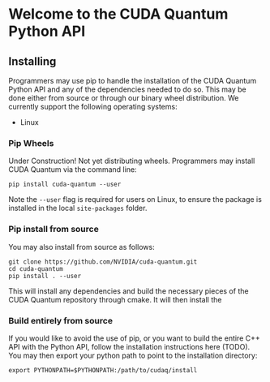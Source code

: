 # Welcome to the CUDA Quantum Python API

## Installing 
Programmers may use pip to handle the installation of the CUDA Quantum Python API 
and any of the dependencies needed to do so. This may be done either from source or
through our binary wheel distribution. We currently support the following operating 
systems:
* Linux

### Pip Wheels
Under Construction! Not yet distributing wheels.
Programmers may install CUDA Quantum via the command line:
```
pip install cuda-quantum --user
```
Note the `--user` flag is required for users on Linux, to ensure the package
is installed in the local `site-packages` folder.

### Pip install from source
You may also install from source as follows:
```
git clone https://github.com/NVIDIA/cuda-quantum.git
cd cuda-quantum
pip install . --user
```
This will install any dependencies and build the necessary pieces of the CUDA Quantum 
repository through cmake. It will then install the 

### Build entirely from source
If you would like to avoid the use of pip, or you want to build the entire C++ API with the
Python API, follow the installation instructions here (TODO). You may then export your python
path to point to the installation directory:
```
export PYTHONPATH=$PYTHONPATH:/path/to/cudaq/install
```